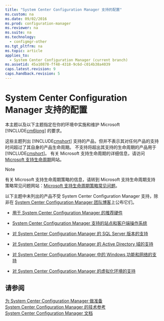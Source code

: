 ```yaml
---
title: "System Center Configuration Manager 支持的配置"
ms.custom: na
ms.date: 09/02/2016
ms.prod: configuration-manager
ms.reviewer: na
ms.suite: na
ms.technology: 
  - configmgr-other
ms.tgt_pltfrm: na
ms.topic: article
applies_to: 
  - System Center Configuration Manager (current branch)
ms.assetid: 45a10878-ff48-4318-9c6d-c014b38a4039
caps.latest.revision: 9
caps.handback.revision: 5
---
```

# System Center Configuration Manager 支持的配置
本主题以及以下主题指定在你的环境中实施和维护 Microsoft [!INCLUDE[cm6long](../LocTest/includes/cm6long_md.md)] 的要求。  
  
 这些主题列出 [!INCLUDE[cmshort](../LocTest/includes/cmshort_md.md)] 支持的产品，但并不表示其对任何产品的支持时间超过了其自身的产品生命周期。 不支持将超出其支持的生命周期的产品用于 [!INCLUDE[cmshort](../LocTest/includes/cmshort_md.md)]。 有关 Microsoft 支持生命周期的详细信息，请访问 [Microsoft 支持生命周期](http://go.microsoft.com/fwlink/p/?LinkId=208270)网站。  
  
> [!NOTE]  
>  有关 Microsoft 支持生命周期策略的信息，请转到 Microsoft 支持生命周期支持策略常见问题网站：[Microsoft 支持生命周期策略常见问题](http://go.microsoft.com/fwlink/p/?LinkId=31976)。  
  
 以下主题中未列出的产品不受 System Center Configuration Manager 支持，除非在 [System Center Configuration Manager 团队博客](http://go.microsoft.com/fwlink/p/?LinkId=191941)上公布它们。  
  
-   [用于 System Center Configuration Manager 的推荐硬件](../LocTest/Recommended-hardware-for-System-Center-Configuration-Manager.md)  
  
-   [System Center Configuration Manager 支持的站点和客户端操作系统](../Topic/Supported%20operating%20systems%20for%20sites%20and%20clients%20for%20System%20Center%20Configuration%20Manager.md)  
  
-   [对 System Center Configuration Manager 的 SQL Server 版本的支持](../LocTest/Support-for-SQL-Server-versions-for-System-Center-Configuration-Manager.md)  
  
-   [对 System Center Configuration Manager 的 Active Directory 域的支持](../LocTest/Support-for-Active-Directory-domains-for-System-Center-Configuration-Manager.md)  
  
-   [对 System Center Configuration Manager 中的 Windows 功能和网络的支持](../LocTest/Support-for-Windows-features-and-networks-in-System-Center-Configuration-Manager.md)  
  
-   [对 System Center Configuration Manager 的虚拟化环境的支持](../LocTest/Support-for-Virtualization-Environments-for-System-Center-Configuration-Manager.md)  
  
## 请参阅  
 [为 System Center Configuration Manager 做准备](../LocTest/Get-ready-for-System-Center-Configuration-Manager.md)   
 [System Center Configuration Manager 的技术参考](../LocTest/Technical-reference-for-System-Center-Configuration-Manager.md)   
 [System Center Configuration Manager 文档](../LocTest/Documentation-for-System-Center-Configuration-Manager.md)